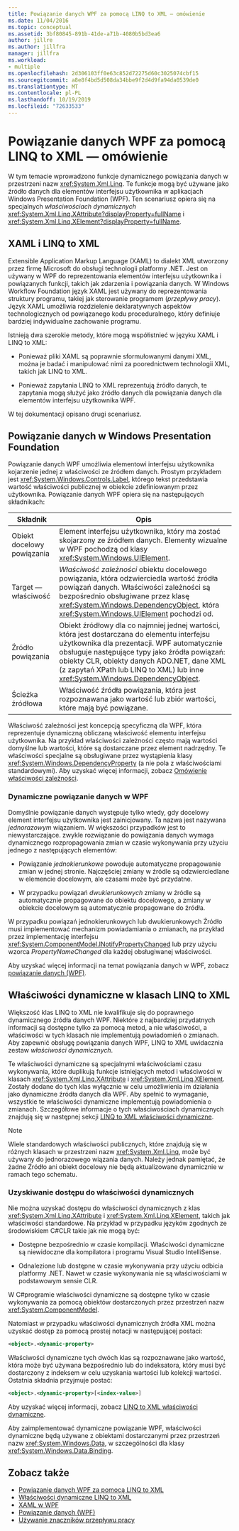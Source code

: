 ```yaml
---
title: Powiązanie danych WPF za pomocą LINQ to XML — omówienie
ms.date: 11/04/2016
ms.topic: conceptual
ms.assetid: 3bf80845-891b-41de-a71b-4080b5bd3ea6
author: jillre
ms.author: jillfra
manager: jillfra
ms.workload:
- multiple
ms.openlocfilehash: 2d306103ff0e63c852d72275d60c3025074cbf15
ms.sourcegitcommit: a8e8f4bd5d508da34bbe9f2d4d9fa94da0539de0
ms.translationtype: MT
ms.contentlocale: pl-PL
ms.lasthandoff: 10/19/2019
ms.locfileid: "72633533"
---
```

# <a name="wpf-data-binding-with-linq-to-xml-overview"></a>Powiązanie danych WPF za pomocą LINQ to XML — omówienie

W tym temacie wprowadzono funkcje dynamicznego powiązania danych w przestrzeni nazw <xref:System.Xml.Linq>. Te funkcje mogą być używane jako źródło danych dla elementów interfejsu użytkownika w aplikacjach Windows Presentation Foundation (WPF). Ten scenariusz opiera się na specjalnych *właściwościach dynamicznych* <xref:System.Xml.Linq.XAttribute?displayProperty=fullName> i <xref:System.Xml.Linq.XElement?displayProperty=fullName>.

## <a name="xaml-and-linq-to-xml"></a>XAML i LINQ to XML

Extensible Application Markup Language (XAML) to dialekt XML utworzony przez firmę Microsoft do obsługi technologii platformy .NET. Jest on używany w WPF do reprezentowania elementów interfejsu użytkownika i powiązanych funkcji, takich jak zdarzenia i powiązania danych. W Windows Workflow Foundation język XAML jest używany do reprezentowania struktury programu, takiej jak sterowanie programem (*przepływy pracy*). Język XAML umożliwia rozdzielenie deklaratywnych aspektów technologicznych od powiązanego kodu proceduralnego, który definiuje bardziej indywidualne zachowanie programu.

Istnieją dwa szerokie metody, które mogą współistnieć w języku XAML i LINQ to XML:

- Ponieważ pliki XAML są poprawnie sformułowanymi danymi XML, można je badać i manipulować nimi za poorednictwem technologii XML, takich jak LINQ to XML.

- Ponieważ zapytania LINQ to XML reprezentują źródło danych, te zapytania mogą służyć jako źródło danych dla powiązania danych dla elementów interfejsu użytkownika WPF.

W tej dokumentacji opisano drugi scenariusz.

## <a name="data-binding-in-the-windows-presentation-foundation"></a>Powiązanie danych w Windows Presentation Foundation

Powiązanie danych WPF umożliwia elementowi interfejsu użytkownika kojarzenie jednej z właściwości ze źródłem danych. Prostym przykładem jest <xref:System.Windows.Controls.Label>, którego tekst przedstawia wartość właściwości publicznej w obiekcie zdefiniowanym przez użytkownika. Powiązanie danych WPF opiera się na następujących składnikach:

|Składnik|Opis|
|---------------|-----------------|
|Obiekt docelowy powiązania|Element interfejsu użytkownika, który ma zostać skojarzony ze źródłem danych. Elementy wizualne w WPF pochodzą od klasy <xref:System.Windows.UIElement>.|
|Target — właściwość|*Właściwość zależności* obiektu docelowego powiązania, która odzwierciedla wartość źródła powiązań danych. Właściwości zależności są bezpośrednio obsługiwane przez klasę <xref:System.Windows.DependencyObject>, która <xref:System.Windows.UIElement> pochodzi od.|
|Źródło powiązania|Obiekt źródłowy dla co najmniej jednej wartości, która jest dostarczana do elementu interfejsu użytkownika dla prezentacji. WPF automatycznie obsługuje następujące typy jako źródła powiązań: obiekty CLR, obiekty danych ADO.NET, dane XML (z zapytań XPath lub LINQ to XML) lub inne <xref:System.Windows.DependencyObject>.|
|Ścieżka źródłowa|Właściwość źródła powiązania, która jest rozpoznawana jako wartość lub zbiór wartości, które mają być powiązane.|

Właściwość zależności jest koncepcją specyficzną dla WPF, która reprezentuje dynamiczną obliczaną właściwość elementu interfejsu użytkownika. Na przykład właściwości zależności często mają wartości domyślne lub wartości, które są dostarczane przez element nadrzędny. Te właściwości specjalne są obsługiwane przez wystąpienia klasy <xref:System.Windows.DependencyProperty> (a nie pola z właściwościami standardowymi). Aby uzyskać więcej informacji, zobacz [Omówienie właściwości zależności](/dotnet/framework/wpf/advanced/dependency-properties-overview).

### <a name="dynamic-data-binding-in-wpf"></a>Dynamiczne powiązanie danych w WPF

Domyślnie powiązanie danych występuje tylko wtedy, gdy docelowy element interfejsu użytkownika jest zainicjowany. Ta nazwa jest nazywana *jednorazowym* wiązaniem. W większości przypadków jest to niewystarczające. zwykle rozwiązanie do powiązania danych wymaga dynamicznego rozpropagowania zmian w czasie wykonywania przy użyciu jednego z następujących elementów:

- Powiązanie *jednokierunkowe* powoduje automatyczne propagowanie zmian w jednej stronie. Najczęściej zmiany w źródle są odzwierciedlane w elemencie docelowym, ale czasami może być przydatne.

- W przypadku powiązań *dwukierunkowych* zmiany w źródle są automatycznie propagowane do obiektu docelowego, a zmiany w obiekcie docelowym są automatycznie propagowane do źródła.

W przypadku powiązań jednokierunkowych lub dwukierunkowych Źródło musi implementować mechanizm powiadamiania o zmianach, na przykład przez implementację interfejsu <xref:System.ComponentModel.INotifyPropertyChanged> lub przy użyciu wzorca *PropertyNameChanged* dla każdej obsługiwanej właściwości.

Aby uzyskać więcej informacji na temat powiązania danych w WPF, zobacz [powiązanie danych (WPF)](/dotnet/framework/wpf/data/data-binding-wpf).

## <a name="dynamic-properties-in-linq-to-xml-classes"></a>Właściwości dynamiczne w klasach LINQ to XML

Większość klas LINQ to XML nie kwalifikuje się do poprawnego dynamicznego źródła danych WPF. Niektóre z najbardziej przydatnych informacji są dostępne tylko za pomocą metod, a nie właściwości, a właściwości w tych klasach nie implementują powiadomień o zmianach. Aby zapewnić obsługę powiązania danych WPF, LINQ to XML uwidacznia zestaw *właściwości dynamicznych*.

Te właściwości dynamiczne są specjalnymi właściwościami czasu wykonywania, które duplikują funkcje istniejących metod i właściwości w klasach <xref:System.Xml.Linq.XAttribute> i <xref:System.Xml.Linq.XElement>. Zostały dodane do tych klas wyłącznie w celu umożliwienia im działania jako dynamiczne źródła danych dla WPF. Aby spełnić to wymaganie, wszystkie te właściwości dynamiczne implementują powiadomienia o zmianach. Szczegółowe informacje o tych właściwościach dynamicznych znajdują się w następnej sekcji [LINQ to XML właściwości dynamiczne](../designers/linq-to-xml-dynamic-properties.md).

> [!NOTE]
> Wiele standardowych właściwości publicznych, które znajdują się w różnych klasach w przestrzeni nazw <xref:System.Xml.Linq>, może być używany do jednorazowego wiązania danych. Należy jednak pamiętać, że żadne Źródło ani obiekt docelowy nie będą aktualizowane dynamicznie w ramach tego schematu.

### <a name="accessing-dynamic-properties"></a>Uzyskiwanie dostępu do właściwości dynamicznych

Nie można uzyskać dostępu do właściwości dynamicznych z klas <xref:System.Xml.Linq.XAttribute> i <xref:System.Xml.Linq.XElement>, takich jak właściwości standardowe. Na przykład w przypadku języków zgodnych ze środowiskiem C#CLR takie jak nie mogą być:

- Dostępne bezpośrednio w czasie kompilacji. Właściwości dynamiczne są niewidoczne dla kompilatora i programu Visual Studio IntelliSense.

- Odnalezione lub dostępne w czasie wykonywania przy użyciu odbicia platformy .NET. Nawet w czasie wykonywania nie są właściwościami w podstawowym sensie CLR.

W C#programie właściwości dynamiczne są dostępne tylko w czasie wykonywania za pomocą obiektów dostarczonych przez przestrzeń nazw <xref:System.ComponentModel>.

Natomiast w przypadku właściwości dynamicznych źródła XML można uzyskać dostęp za pomocą prostej notacji w następującej postaci:

```xml
<object>.<dynamic-property>
```

Właściwości dynamiczne tych dwóch klas są rozpoznawane jako wartość, która może być używana bezpośrednio lub do indeksatora, który musi być dostarczony z indeksem w celu uzyskania wartości lub kolekcji wartości. Ostatnia składnia przyjmuje postać:

```xml
<object>.<dynamic-property>[<index-value>]
```

Aby uzyskać więcej informacji, zobacz [LINQ to XML właściwości dynamiczne](../designers/linq-to-xml-dynamic-properties.md).

Aby zaimplementować dynamiczne powiązanie WPF, właściwości dynamiczne będą używane z obiektami dostarczanymi przez przestrzeń nazw <xref:System.Windows.Data>, w szczególności dla klasy <xref:System.Windows.Data.Binding>.

## <a name="see-also"></a>Zobacz także

- [Powiązanie danych WPF za pomocą LINQ to XML](../designers/wpf-data-binding-with-linq-to-xml-overview.md)
- [Właściwości dynamiczne LINQ to XML](../designers/linq-to-xml-dynamic-properties.md)
- [XAML w WPF](/dotnet/framework/wpf/advanced/xaml-in-wpf)
- [Powiązanie danych (WPF)](/dotnet/framework/wpf/data/data-binding-wpf)
- [Używanie znaczników przepływu pracy](http://go.microsoft.com/fwlink/?LinkId=98685)
